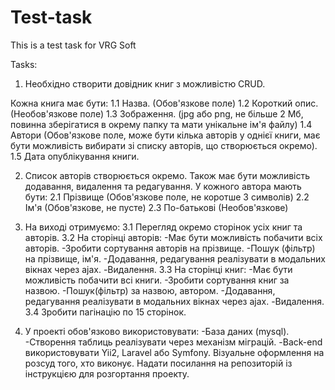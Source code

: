 # Test-task

This is a test task for VRG Soft

Tasks:

1. Необхідно створити довідник книг з можливістю CRUD.

Кожна книга має бути:
1.1 Назва. (Обов'язкове поле)
1.2 Короткий опис. (Необов'язкове поле)
1.3 Зображення. (jpg або png, не більше 2 Мб, повинна зберігатися в окрему папку та мати унікальне ім'я файлу)
1.4 Автори (Обов'язкове поле, може бути кілька авторів у однієї книги, має бути можливість вибирати зі списку авторів, що створюється окремо).
1.5 Дата опублікування книги.

2. Список авторів створюється окремо. Також має бути можливість додавання, видалення та редагування. У кожного автора мають бути:
2.1 Прізвище (Обов'язкове поле, не коротше 3 символів)
2.2 Ім'я (Обов'язкове, не пусте)
2.3 По-батькові (Необов'язкове)

3. На виході отримуємо:
3.1 Перегляд окремо сторінок усіх книг та авторів.
3.2 На сторінці авторів:
-Має бути можливість побачити всіх авторів.
-Зробити сортування авторів на прізвище.
-Пошук (фільтр) на прізвище, ім'я.
-Додавання, редагування реалізувати в модальних вікнах через ajax.
-Видалення.
3.3 На сторінці книг:
-Має бути можливість побачити всі книги.
-Зробити сортування книг за назвою.
-Пошук(фільтр) за назвою, автором.
-Додавання, редагування реалізувати в модальних вікнах через ajax.
-Видалення.
3.4 Зробити пагінацію по 15 сторінок.

4. У проекті обов'язково використовувати:
-База даних (mysql).
-Створення таблиць реалізувати через механізм міграцій.
-Back-end використовувати Yii2, Laravel або Symfony.
Візуальне оформлення на розсуд того, хто виконує.
Надати посилання на репозиторій із інструкцією для розгортання проекту.
